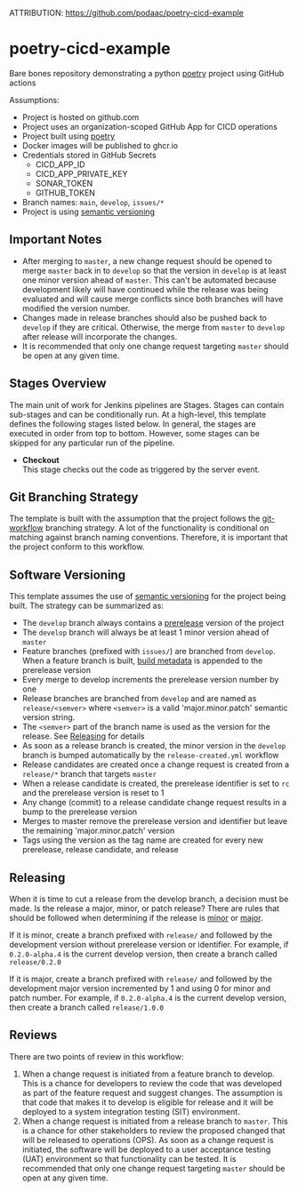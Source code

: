 ATTRIBUTION: https://github.com/podaac/poetry-cicd-example

# poetry-cicd-example
Bare bones repository demonstrating a python [poetry](https://python-poetry.org/) project using GitHub actions

Assumptions:

* Project is hosted on github.com 
* Project uses an organization-scoped GitHub App for CICD operations
* Project built using [poetry](https://python-poetry.org/)
* Docker images will be published to ghcr.io
* Credentials stored in GitHub Secrets
  * CICD_APP_ID
  * CICD_APP_PRIVATE_KEY
  * SONAR_TOKEN
  * GITHUB_TOKEN
* Branch names: `main`, `develop`, `issues/*`
* Project is using [semantic versioning](https://semver.org/)

## Important Notes

* After merging to `master`, a new change request should be opened to merge `master`
back in to `develop` so that the version in `develop` is at least one minor version 
ahead of `master`. This can't be automated because development likely will have continued while
the release was being evaluated and will cause merge conflicts since both branches will have
modified the version number. 
* Changes made in release branches should also be pushed back to `develop` if they are critical. Otherwise, the
merge from `master` to `develop` after release will incorporate the changes.
* It is recommended that only one change request targeting `master` should be open at any given time. 

## Stages Overview

The main unit of work for Jenkins pipelines are Stages. Stages can contain sub-stages and can be conditionally run. At a high-level, this template defines the following
stages listed below. In general, the stages are executed in order from top to bottom. However, some stages can be skipped for any particular run of the pipeline. 

* **Checkout**  
  This stage checks out the code as triggered by the server event.  

## Git Branching Strategy

The template is built with the assumption that the project follows the [git-workflow](https://www.atlassian.com/git/tutorials/comparing-workflows/gitflow-workflow) branching
strategy. A lot of the functionality is conditional on matching against branch naming conventions. Therefore, it is important that the project conform to this workflow.

## Software Versioning

This template assumes the use of [semantic versioning](https://semver.org/) for the project being built. The strategy can be summarized as:

* The `develop` branch always contains a [prerelease](https://semver.org/#spec-item-9) version of the project
* The `develop` branch will always be at least 1 minor version ahead of `master`
* Feature branches (prefixed with `issues/`) are branched from `develop`. When a feature branch is built, [build metadata](https://semver.org/#spec-item-10) is appended to the prerelease version 
* Every merge to develop increments the prerelease version number by one
* Release branches are branched from `develop` and are named as `release/<semver>` where `<semver>` is a valid 'major.minor.patch' semantic version string.
* The `<semver>` part of the branch name is used as the version for the release. See [Releasing](#Releasing) for details
* As soon as a release branch is created, the minor version in the `develop` branch is bumped automatically by the `release-created.yml` workflow
* Release candidates are created once a change request is created from a `release/*` branch that targets `master`
* When a release candidate is created, the prerelease identifier is set to `rc` and the prerelease version is reset to 1
* Any change (commit) to a release candidate change request results in a bump to the prerelease version
* Merges to master remove the prerelease version and identifier but leave the remaining 'major.minor.patch' version
* Tags using the version as the tag name are created for every new prerelease, release candidate, and release

## Releasing

When it is time to cut a release from the develop branch, a decision must be made. Is the release a major, minor, or patch release?
There are rules that should be followed when determining if the release is [minor](https://semver.org/#spec-item-7) or [major](https://semver.org/#spec-item-8).

If it is minor, create a branch prefixed with `release/` and followed by the development version without prerelease version or identifier. 
For example, if `0.2.0-alpha.4` is the current develop version, then create a branch called `release/0.2.0`

If it is major, create a branch prefixed with `release/` and followed by the development major version incremented by 1 and using 0 for minor and patch number. 
For example, if `0.2.0-alpha.4` is the current develop version, then create a branch called `release/1.0.0`

## Reviews

There are two points of review in this workflow:

1. When a change request is initiated from a feature branch to develop. This is a chance for developers to review the code that was developed as part of the feature request
and suggest changes. The assumption is that code that makes it to develop is eligible for release and it will be deployed to a system integration testing (SIT) environment.
2. When a change request is initiated from a release branch to `master`. This is a chance for other stakeholders to review the proposed changed that will be released 
to operations (OPS). As soon as a change request is initiated, the software will be deployed to a user acceptance testing (UAT) environment so that functionality can be tested.
It is recommended that only one change request targeting `master` should be open at any given time. 
